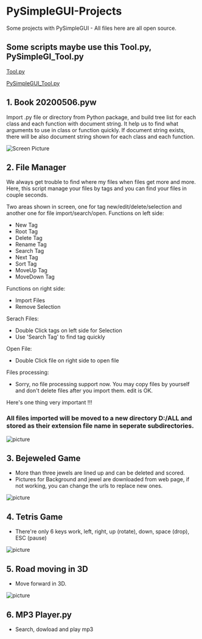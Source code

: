 # PySimpleGUI-Projects
Some projects with PySimpleGUI - All files here are all open source.

## Some scripts maybe use this Tool.py, PySimpleGI_Tool.py

[Tool.py](https://github.com/jason990420/jason990420-outlook.com/blob/master/Tool.py)

[PySimpleGUI_Tool.py](https://github.com/jason990420/jason990420-outlook.com/blob/master/PySimpleGUI_Tool.py)


## 1. Book 20200506.pyw <br>
   Import .py file or directory from Python package, and build tree list for each class and each function with document string.
   It help us to find what arguments to use in class or function quickly.
   If document string exists, there will be also document string shown for each class and each function.
   
![Screen Picture](https://github.com/jason990420/PySimpleGUI-Projects/blob/master/pictures/Book%20Picture.jpg)

## 2. File Manager<br>
   We always get trouble to find where my files when files get more and more.
   Here, this script manage your files by tags and you can find your files in couple seconds.
   
   Two areas shown in screen, one for tag new/edit/delete/selection and another one for file import/search/open.
   Functions on left side:
   
   - New Tag
   - Root Tag
   - Delete Tag
   - Rename Tag
   - Search Tag
   - Next Tag
   - Sort Tag
   - MoveUp Tag
   - MoveDown Tag
   
   Functions on right side:
   
   - Import Files
   - Remove Selection
    
   Serach Files:
   - Double Click tags on left side for Selection
   - Use 'Search Tag' to find tag quickly
   
   Open File:
   - Double Click file on right side to open file
   
   Files processing:
   - Sorry, no file processing support now. You may copy files by yourself and don't delete files after you import them. edit is OK.
     
   Here's one thing very important !!!
   ### All files imported will be moved to a new directory D:/ALL and stored as their extension file name in seperate subdirectories.
     
![picture](https://github.com/jason990420/PySimpleGUI-Projects/blob/master/pictures/File%20Management%20System.jpg)

## 3. Bejeweled Game<br>
   - More than three jewels are lined up and can be deleted and scored.
   - Pictures for Background and jewel are downloaded from web page, if not working, you can change the urls to replace new ones.
   
![picture](https://github.com/jason990420/PySimpleGUI-Projects/blob/master/pictures/Bejeweled%20Game.jpg)

## 4. Tetris Game<br>
   - There're only 6 keys work, left, right, up (rotate), down, space (drop), ESC (pause)
   
![picture](https://github.com/jason990420/PySimpleGUI-Projects/blob/master/pictures/tetris.jpg)

## 5. Road moving in 3D
   - Move forward in 3D.

![picture](https://github.com/jason990420/PySimpleGUI-Projects/blob/master/pictures/Road_3D.jpg)

## 6. MP3 Player.py
   - Search, dowload and play mp3
